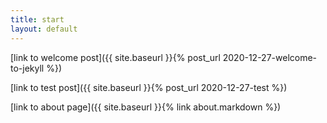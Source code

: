 ```yaml
---
title: start
layout: default
---
```


[link to welcome post]({{ site.baseurl }}{% post_url 2020-12-27-welcome-to-jekyll %})

[link to test post]({{ site.baseurl }}{% post_url 2020-12-27-test %})

[link to about page]({{ site.baseurl }}{% link about.markdown %})
